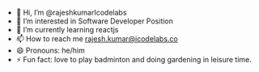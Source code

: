 - 👋 Hi, I’m @rajeshkumarIcodelabs
- 👀 I’m interested in Software Developer Position
- 🌱 I’m currently learning reactjs 
- 📫 How to reach me rajesh.kumar@icodelabs.co
- 😄 Pronouns: he/him
- ⚡ Fun fact: love to play badminton and doing gardening in leisure time.

<!---
rajeshkumaricodelabs/rajeshkumaricodelabs is a ✨ special ✨ repository because its `README.md` (this file) appears on your GitHub profile.
You can click the Preview link to take a look at your changes.
--->
